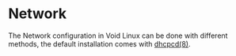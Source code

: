 # Network

The Network configuration in Void Linux can be done with different methods, the
default installation comes with [dhcpcd(8)](https://man.voidlinux.org/dhcpcd.8).

